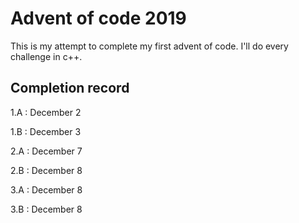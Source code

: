 # Advent of code 2019
This is my attempt to complete my first advent of code. I'll do every challenge in c++.

## Completion record

1.A : December 2

1.B : December 3

2.A : December 7

2.B : December 8

3.A : December 8

3.B : December 8